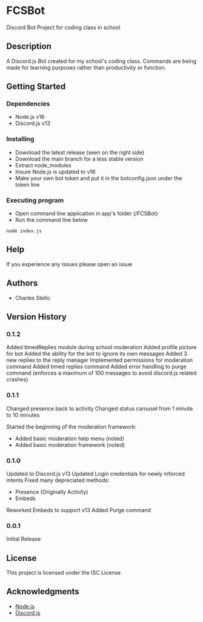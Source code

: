 # FCSBot

Discord Bot Project for coding class in school

## Description

A Discord.js Bot created for my school's coding class. Commands are being made for learning purposes rather than productivity or function.

## Getting Started

### Dependencies

* Node.js v16
* Discord.js v13

### Installing

* Download the latest release (seen on the right side)
* Download the main branch for a less stable version
* Extract node_modules
* Insure Node.js is updated to v16
* Make your own bot token and put it in the botconfig.json under the token line

### Executing program

* Open command line application in app's folder (/FCSBot)
* Run the command line below

```
node index.js
```

## Help

If you experience any issues please open an issue

## Authors

* Charles Stello

## Version History

### 0.1.2

Added timedReplies module during school moderation
Added profile picture for bot
Added the ability for the bot to ignore its own messages
Added 3 new replies to the reply manager
Implemented permissions for moderation command
Added timed replies command
Added error handling to purge command (enforces a maximum of 100 messages to avoid discord.js related crashes)

### 0.1.1

Changed presence back to activity
Changed status carousel from 1 minute to 10 minutes

Started the beginning of the moderation framework:
- Added  basic moderation help menu (noted)
- Added basic moderation framework (noted)

### 0.1.0

Updated to Discord.js v13
Updated Login credentials for newly inforced intents
Fixed many depreciated methods:

- Presence (Originally Activity)
- Embeds

Reworked Embeds to support v13
Added Purge command

### 0.0.1

Initial Release

## License

This project is licensed under the ISC License

## Acknowledgments

* [Node.js](https://nodejs.org/)
* [Discord.js](https://discord.js.org/)
